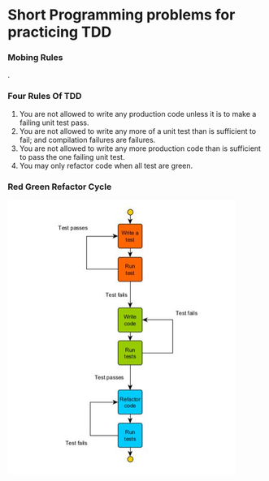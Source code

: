 # Short Programming problems for practicing TDD


### Mobing Rules

.


### Four Rules Of TDD

1. You are not allowed to write any production code unless it is to make a failing unit test pass.
2. You are not allowed to write any more of a unit test than is sufficient to fail; and compilation failures are
   failures.
3. You are not allowed to write any more production code than is sufficient to pass the one failing unit test.
4. You may only refactor code when all test are green.

### Red Green Refactor Cycle
![img.png](img.png)


